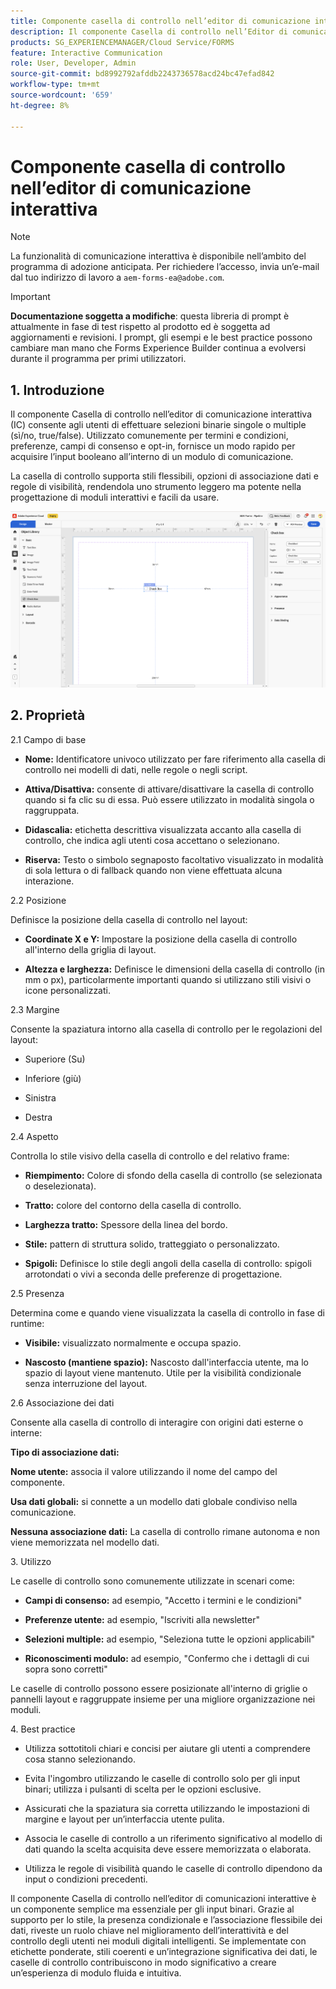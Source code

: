 ```yaml
---
title: Componente casella di controllo nell’editor di comunicazione interattiva
description: Il componente Casella di controllo nell’Editor di comunicazione interattiva di AEM Forms consente agli utenti di effettuare selezioni binarie singole o multiple (sì/no, true/false).
products: SG_EXPERIENCEMANAGER/Cloud Service/FORMS
feature: Interactive Communication
role: User, Developer, Admin
source-git-commit: bd8992792afddb2243736578acd24bc47efad842
workflow-type: tm+mt
source-wordcount: '659'
ht-degree: 8%

---
```



# Componente casella di controllo nell’editor di comunicazione interattiva

>[!NOTE]
>
> La funzionalità di comunicazione interattiva è disponibile nell’ambito del programma di adozione anticipata. Per richiedere l’accesso, invia un’e-mail dal tuo indirizzo di lavoro a `aem-forms-ea@adobe.com`.

>[!IMPORTANT]
>
> **Documentazione soggetta a modifiche**: questa libreria di prompt è attualmente in fase di test rispetto al prodotto ed è soggetta ad aggiornamenti e revisioni. I prompt, gli esempi e le best practice possono cambiare man mano che Forms Experience Builder continua a evolversi durante il programma per primi utilizzatori.

## &#x200B;1. Introduzione

Il componente Casella di controllo nell’editor di comunicazione interattiva (IC) consente agli utenti di effettuare selezioni binarie singole o multiple (sì/no, true/false). Utilizzato comunemente per termini e condizioni, preferenze, campi di consenso e opt-in, fornisce un modo rapido per acquisire l’input booleano all’interno di un modulo di comunicazione.

La casella di controllo supporta stili flessibili, opzioni di associazione dati e regole di visibilità, rendendola uno strumento leggero ma potente nella progettazione di moduli interattivi e facili da usare.

![Trova documento IC](/help/forms/interactive-communication/assets/checkbox.png)

## &#x200B;2. Proprietà

2.1 Campo di base

- **Nome:** Identificatore univoco utilizzato per fare riferimento alla casella di controllo nei modelli di dati, nelle regole o negli script.

- **Attiva/Disattiva:** consente di attivare/disattivare la casella di controllo quando si fa clic su di essa. Può essere utilizzato in modalità singola o raggruppata.

- **Didascalia:** etichetta descrittiva visualizzata accanto alla casella di controllo, che indica agli utenti cosa accettano o selezionano.

- **Riserva:** Testo o simbolo segnaposto facoltativo visualizzato in modalità di sola lettura o di fallback quando non viene effettuata alcuna interazione.

2.2 Posizione

Definisce la posizione della casella di controllo nel layout:

- **Coordinate X e Y:** Impostare la posizione della casella di controllo all&#39;interno della griglia di layout.

- **Altezza e larghezza:** Definisce le dimensioni della casella di controllo (in mm o px), particolarmente importanti quando si utilizzano stili visivi o icone personalizzati.

2.3 Margine

Consente la spaziatura intorno alla casella di controllo per le regolazioni del layout:

- Superiore (Su)

- Inferiore (giù)

- Sinistra

- Destra

2.4 Aspetto

Controlla lo stile visivo della casella di controllo e del relativo frame:

- **Riempimento:** Colore di sfondo della casella di controllo (se selezionata o deselezionata).

- **Tratto:** colore del contorno della casella di controllo.

- **Larghezza tratto:** Spessore della linea del bordo.

- **Stile:** pattern di struttura solido, tratteggiato o personalizzato.

- **Spigoli:** Definisce lo stile degli angoli della casella di controllo: spigoli arrotondati o vivi a seconda delle preferenze di progettazione.

2.5 Presenza

Determina come e quando viene visualizzata la casella di controllo in fase di runtime:

- **Visibile:** visualizzato normalmente e occupa spazio.

- **Nascosto (mantiene spazio):** Nascosto dall&#39;interfaccia utente, ma lo spazio di layout viene mantenuto. Utile per la visibilità condizionale senza interruzione del layout.

2.6 Associazione dei dati

Consente alla casella di controllo di interagire con origini dati esterne o interne:

**Tipo di associazione dati:**

**Nome utente:** associa il valore utilizzando il nome del campo del componente.

**Usa dati globali:** si connette a un modello dati globale condiviso nella comunicazione.

**Nessuna associazione dati:** La casella di controllo rimane autonoma e non viene memorizzata nel modello dati.

&#x200B;3. Utilizzo

Le caselle di controllo sono comunemente utilizzate in scenari come:

- **Campi di consenso:** ad esempio, &quot;Accetto i termini e le condizioni&quot;

- **Preferenze utente:** ad esempio, &quot;Iscriviti alla newsletter&quot;

- **Selezioni multiple:** ad esempio, &quot;Seleziona tutte le opzioni applicabili&quot;

- **Riconoscimenti modulo:** ad esempio, &quot;Confermo che i dettagli di cui sopra sono corretti&quot;

Le caselle di controllo possono essere posizionate all&#39;interno di griglie o pannelli layout e raggruppate insieme per una migliore organizzazione nei moduli.

&#x200B;4. Best practice

- Utilizza sottotitoli chiari e concisi per aiutare gli utenti a comprendere cosa stanno selezionando.

- Evita l&#39;ingombro utilizzando le caselle di controllo solo per gli input binari; utilizza i pulsanti di scelta per le opzioni esclusive.

- Assicurati che la spaziatura sia corretta utilizzando le impostazioni di margine e layout per un’interfaccia utente pulita.

- Associa le caselle di controllo a un riferimento significativo al modello di dati quando la scelta acquisita deve essere memorizzata o elaborata.

- Utilizza le regole di visibilità quando le caselle di controllo dipendono da input o condizioni precedenti.

Il componente Casella di controllo nell’editor di comunicazioni interattive è un componente semplice ma essenziale per gli input binari. Grazie al supporto per lo stile, la presenza condizionale e l’associazione flessibile dei dati, riveste un ruolo chiave nel miglioramento dell’interattività e del controllo degli utenti nei moduli digitali intelligenti. Se implementate con etichette ponderate, stili coerenti e un’integrazione significativa dei dati, le caselle di controllo contribuiscono in modo significativo a creare un’esperienza di modulo fluida e intuitiva.


